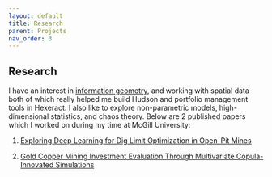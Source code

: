```yaml
---
layout: default
title: Research
parent: Projects
nav_order: 3
---
```


## Research

I have an interest in  <a href="https://math.ucr.edu/home/baez/information/">information geometry</a>, and working with spatial data both of which really helped me build Hudson and portfolio management tools in Hexeract. I also like to explore non-parametric models, high-dimensional statistics, and chaos theory. Below are 2 published papers which I worked on during my time at McGill University:

1) <a href="https://link.springer.com/article/10.1007/s11053-021-09864-y"> Exploring Deep Learning for Dig Limit Optimization in Open-Pit Mines</a>

2) <a href="https://link.springer.com/article/10.1007/s42461-021-00424-9"> Gold Copper Mining Investment Evaluation Through Multivariate Copula-Innovated Simulations</a>

